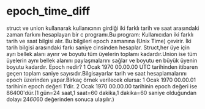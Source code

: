 # epoch_time_diff
struct ve union kullanarak kullanıcının girdiği iki farklı tarih ve saat arasındaki zaman farkını hesaplayan bir c programı.Bu program:
Kullanıcıdan iki farklı tarih ve saat bilgisi alır.
Bu bilgileri epoch zamanına (Unix Time) çevirir.
İki tarih bilgisi arasındaki farkı saniye cinsinden hesaplar.
Struct,her üye için ayrı bellek alanı ayırır ve boyutu tüm üyelerin toplamı kadardır.Union ise tüm üyelerin aynı bellek alanını paylaşmalarını sağlar ve boyutu en büyük üyenin boyutu kadardır.
Epoch nedir? 1 Ocak 1970 00.00.00 UTC tarihinden itibaren geçen toplam saniye sayısıdır.Bilgisayarlar tarih ve saat hesaplamalarını epoch üzerinden yapar.Birkaç örnek verilecek olursa:
1 Ocak 1970 00.00.01 tarihinin epoch değeri 1'dir.
2 Ocak 1970 00.00.00 tarihinin epoch değeri ise 86400'dür.(1 gün=24 saat,1 saat=60 dakika,1 dakika=60 saniye olduğundan dolayı 24*60*60 değerinden sonuca ulaşılır.)
